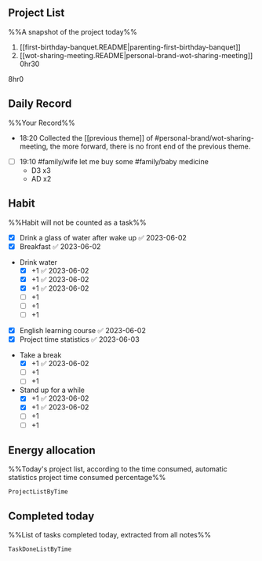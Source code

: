 ## Project List
%%A snapshot of the project today%%
1. [[first-birthday-banquet.README|parenting-first-birthday-banquet]]
2. [[wot-sharing-meeting.README|personal-brand-wot-sharing-meeting]] 0hr30

8hr0

## Daily Record
%%Your Record%%
- 18:20 Collected the [[previous theme]] of #personal-brand/wot-sharing-meeting, the more forward, there is no front end of the previous theme.
- [ ] 19:10 #family/wife let me buy some #family/baby medicine
	- D3 x3
	- AD x2
## Habit
%%Habit will not be counted as a task%%
- [x] Drink a glass of water after wake up ✅ 2023-06-02
- [x] Breakfast ✅ 2023-06-02
- Drink water
	- [x] +1 ✅ 2023-06-02
	- [x] +1 ✅ 2023-06-02
	- [x] +1 ✅ 2023-06-02
	- [ ] +1
	- [ ] +1
	- [ ] +1
- [x] English learning course ✅ 2023-06-02
- [x] Project time statistics ✅ 2023-06-03
- Take a break
	- [x] +1 ✅ 2023-06-02
	- [ ] +1
	- [ ] +1
- Stand up for a while
	- [x] +1 ✅ 2023-06-02
	- [x] +1 ✅ 2023-06-02
	- [ ] +1
	- [ ] +1
	
## Energy allocation
%%Today's project list, according to the time consumed, automatic statistics project time consumed percentage%%
```PeriodicPARA
ProjectListByTime
```

## Completed today
%%List of tasks completed today, extracted from all notes%%
```PeriodicPARA
TaskDoneListByTime
```

